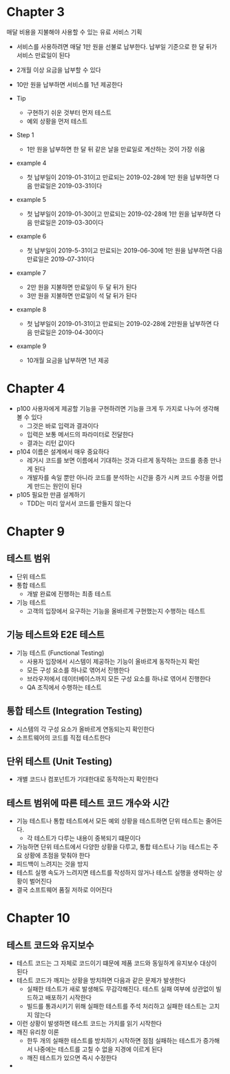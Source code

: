# Chapter 3
매달 비용을 지불해야 사용할 수 있는 유료 서비스 기획
- 서비스를 사용하려면 매달 1만 원을 선불로 납부한다. 납부일 기준으로 한 달 뒤가 서비스 만료일이 된다
- 2개월 이상 요금을 납부할 수 있다
- 10만 원을 납부하면 서비스를 1년 제공한다

- Tip
  - 구현하기 쉬운 것부터 먼저 테스트 
  - 예외 상황을 먼저 테스트 

- Step 1
  - 1만 원을 납부하면 한 달 뒤 같은 날을 만료일로 계산하는 것이 가장 쉬움

- example 4 
  - 첫 납부일이 2019-01-31이고 만료되는 2019-02-28에 1만 원을 납부하면 다음 만료일은 2019-03-31이다

- example 5
  - 첫 납부일이 2019-01-30이고 만료되는 2019-02-28에 1만 원을 납부하면 다음 만료일은 2019-03-30이다

- example 6
  - 첫 납부일이 2019-5-31이고 만료되는 2019-06-30에 1만 원을 납부하면 다음 만료일은 2019-07-31이다

- example 7
  - 2만 원을 지불하면 만료일이 두 달 뒤가 된다
  - 3만 원을 지불하면 만료일이 석 달 뒤가 된다 

- example 8
  - 첫 납부일이 2019-01-31이고 만료되는 2019-02-28에 2만원을 납부하면 다음 만료일은 2019-04-30이다

- example 9
  - 10개월 요금을 납부하면 1년 제공

# Chapter 4
- p100 사용자에게 제공할 기능을 구현하려면 기능을 크게 두 가지로 나누어 생각해 볼 수 있다
  - 그것은 바로 입력과 결과이다
  - 입력은 보통 메서드의 파라미터로 전달한다
  - 결과는 리턴 값이다
- p104 이름은 설계에서 매우 중요하다
  - 레거시 코드를 보면 이름에서 기대하는 것과 다르게 동작하는 코드를 종종 만나게 된다
  - 개발자를 속일 뿐만 아니라 코드를 분석하는 시간을 증가 시켜 코드 수정을 어렵게 만드는 원인이 된다
- p105 필요한 만큼 설계하기
  - TDD는 미리 앞서서 코드를 만들지 않는다

# Chapter 9
## 테스트 범위 
- 단위 테스트 
- 통합 테스트
  - 개발 완료에 진행하는 최종 테스트 
- 기능 테스트 
  - 고객의 입장에서 요구하는 기능을 올바르게 구현했는지 수행하는 테스트
## 기능 테스트와 E2E 테스트 
- 기능 테스트 (Functional Testing) 
  - 사용자 입장에서 시스템이 제공하는 기능이 올바르게 동작하는지 확인
  - 모든 구성 요소를 하나로 엮어서 진행한다 
  - 브라우저에서 데이터베이스까지 모든 구성 요소를 하나로 엮어서 진행한다 
  - QA 조직에서 수행하는 테스트 
## 통합 테스트 (Integration Testing) 
- 시스템의 각 구성 요소가 올바르게 연동되는지 확인한다
- 소프트웨어의 코드를 직접 테스트한다
## 단위 테스트 (Unit Testing)
- 개별 코드나 컴포넌트가 기대한대로 동작하는지 확인한다
## 테스트 범위에 따른 테스트 코드 개수와 시간
- 기능 테스트나 통합 테스트에서 모든 예외 상황을 테스트하면 단위 테스트는 줄어든다. 
  - 각 테스트가 다루는 내용이 중복되기 떄문이다 
- 가능하면 단위 테스트에서 다양한 상황을 다루고, 통합 테스트나 기능 테스트는 주요 상황에 초점을 맞춰야 한다 
- 피드백이 느려지는 것을 방지
- 테스트 실행 속도가 느려지면 테스트를 작성하지 않거나 테스트 실행을 생략하는 상황이 벌어진다 
- 결국 소프트웨어 품질 저하로 이어진다

# Chapter 10
## 테스트 코드와 유지보수 
- 테스트 코드는 그 자체로 코드이기 떄문에 제품 코드와 동일하게 유지보수 대상이 된다
- 테스트 코드가 깨지는 상황을 방치하면 다음과 같은 문제가 발생한다
  - 실패한 테스트가 새로 발생해도 무감각해진다. 테스트 실패 여부에 상관없이 빌드하고 배포하기 시작한다
  - 빌드를 통과시키기 위해 실패한 테스트를 주석 처리하고 실패한 테스트는 고치지 않는다
- 이런 상황이 발생하면 테스트 코드는 가치를 읽기 시작한다
- 깨진 유리창 이론 
  - 한두 개의 실패한 테스트를 방치하기 시작하면 점점 실패하는 테스트가 증가해서 나중에는 테스트를 고칠 수 없을 지경에 이르게 된다 
  - 깨진 테스트가 있으면 즉시 수정한다
- 
